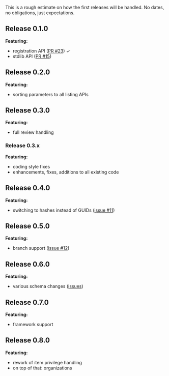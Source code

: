 This is a rough estimate on how the first releases will be handled. No dates, no obligations, just expectations.

## Release 0.1.0
**Featuring:**
* registration API ([PR #23](http://github.com/maul-esel/ALD-API/pull/23)) &#x2713;
* stdlib API ([PR #15](http://github.com/maul-esel/ALD-API/pull/15))

## Release 0.2.0
**Featuring:**
* sorting parameters to all listing APIs

## Release 0.3.0
**Featuring:**
* full review handling

### Release 0.3.x
**Featuring:**
* coding style fixes
* enhancements, fixes, additions to all existing code

## Release 0.4.0
**Featuring:**
* switching to hashes instead of GUIDs ([issue #11](http://github.com/maul-esel/ALD-API/issues/11))

## Release 0.5.0
**Featuring:**
* branch support ([issue #12](http://github.com/maul-esel/ALD-API/issues/12))

## Release 0.6.0
**Featuring:**
* various schema changes ([issues](http://github.com/maul-esel/ALD-API/issues?labels=schema&state=open))

## Release 0.7.0
**Featuring:**
* framework support

## Release 0.8.0
**Featuring:**
* rework of item privilege handling
* on top of that: organizations